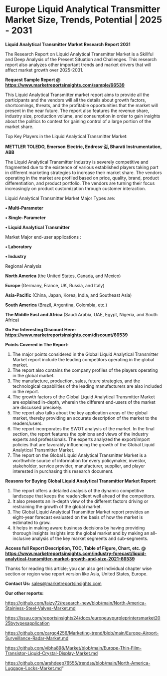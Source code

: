 # Europe Liquid Analytical Transmitter Market Size, Trends, Potential | 2025 - 2031

<strong>Liquid Analytical Transmitter Market Research Report 2031</strong>

The Research Report on Liquid Analytical Transmitter Market is a Skillful and Deep Analysis of the Present Situation and Challenges. This research report also analyzes other important trends and market drivers that will affect market growth over 2025-2031.

<strong>Request Sample Report @ <a href=https://www.marketreportsinsights.com/sample/66539>https://www.marketreportsinsights.com/sample/66539</a></strong>

This Liquid Analytical Transmitter market report aims to provide all the participants and the vendors will all the details about growth factors, shortcomings, threats, and the profitable opportunities that the market will present in the near future. The report also features the revenue share, industry size, production volume, and consumption in order to gain insights about the politics to contest for gaining control of a large portion of the market share.

Top Key Players in the Liquid Analytical Transmitter Market:

<strong>METTLER TOLEDO, Emerson Electric, Endressᶫ걺, Bharati Instrumentation, ABB</strong>

The Liquid Analytical Transmitter Industry is severely competitive and fragmented due to the existence of various established players taking part in different marketing strategies to increase their market share. The vendors operating in the market are profiled based on price, quality, brand, product differentiation, and product portfolio. The vendors are turning their focus increasingly on product customization through customer interaction.

Liquid Analytical Transmitter Market Major Types are:

<strong>• Multi-Parameter

• Single-Parameter

• Liquid Analytical Transmitter</strong>

Market Major end-user applications :

<strong>• Laboratory

• Industry</strong>

Regional Analysis

</u><strong><b>North America</b></strong> (the United States, Canada, and Mexico)

<strong><b>Europe </b></strong>(Germany, France, UK, Russia, and Italy)

<strong><b>Asia-Pacific</b></strong> (China, Japan, Korea, India, and Southeast Asia)

<strong><b>South America</b></strong> (Brazil, Argentina, Colombia, etc.)

<strong><b>The Middle East and Africa</b></strong> (Saudi Arabia, UAE, Egypt, Nigeria, and South Africa)

<strong>Go For Interesting Discount Here: <a href=https://www.marketreportsinsights.com/discount/66539>https://www.marketreportsinsights.com/discount/66539</a></strong>

<strong>Points Covered in The Report:</strong>
<ol>
  <li>The major points considered in the Global Liquid Analytical Transmitter Market report include the leading competitors operating in the global market.</li>
  <li>The report also contains the company profiles of the players operating in the global market.</li>
  <li>The manufacture, production, sales, future strategies, and the technological capabilities of the leading manufacturers are also included in the report.</li>
  <li>The growth factors of the Global Liquid Analytical Transmitter Market are explained in-depth, wherein the different end-users of the market are discussed precisely.</li>
  <li>The report also talks about the key application areas of the global market, thereby providing an accurate description of the market to the readers/users.</li>
  <li>The report incorporates the SWOT analysis of the market. In the final section, the report features the opinions and views of the industry experts and professionals. The experts analyzed the export/import policies that are favorably influencing the growth of the Global Liquid Analytical Transmitter Market.</li>
  <li>The report on the Global Liquid Analytical Transmitter Market is a worthwhile source of information for every policymaker, investor, stakeholder, service provider, manufacturer, supplier, and player interested in purchasing this research document.</li>
</ol>
<strong>Reasons for Buying Global Liquid Analytical Transmitter Market Report:</strong>

<ol>
  <li>The report offers a detailed analysis of the dynamic competitive landscape that keeps the reader/client well ahead of the competitors.</li>
  <li>It also presents an in-depth view of the different factors driving or restraining the growth of the global market.</li>
  <li>The Global Liquid Analytical Transmitter Market report provides an eight-year forecast evaluated on the basis of how the market is estimated to grow.</li>
  <li>It helps in making aware business decisions by having providing thorough insights insights into the global market and by making an all-inclusive analysis of the key market segments and sub-segments.</li>
</ol>
<strong>Access full Report Description, TOC, Table of Figure, Chart, etc. @ <a href=https://www.marketreportsinsights.com/industry-forecast/liquid-analytical-transmitter-market-growth-and-size-2021-66539>https://www.marketreportsinsights.com/industry-forecast/liquid-analytical-transmitter-market-growth-and-size-2021-66539</a></strong>


Thanks for reading this article; you can also get individual chapter wise section or region wise report version like Asia, United States, Europe.

<strong>Contact Us:</strong>
sales@marketreportsinsights.com

<strong>Our other reports:</strong>

<a href=https://github.com/faizy72/research-new/blob/main/North-America-Stainless-Steel-Valves-Market.md>https://github.com/faizy72/research-new/blob/main/North-America-Stainless-Steel-Valves-Market.md</a>

<a href=https://issuu.com/reportsinsights24/docs/europeuvpurpleprintersmarket2025bytypesapplication>https://issuu.com/reportsinsights24/docs/europeuvpurpleprintersmarket2025bytypesapplication</a>

<a href=https://github.com/cargo4256/Marketing-trend/blob/main/Europe-Airport-Surveillance-Radar-Market.md>https://github.com/cargo4256/Marketing-trend/blob/main/Europe-Airport-Surveillance-Radar-Market.md</a>

<a href=https://github.com/vibha898/Market/blob/main/Europe-Thin-Film-Transistor-Liquid-Crystal-Display-Market.md>https://github.com/vibha898/Market/blob/main/Europe-Thin-Film-Transistor-Liquid-Crystal-Display-Market.md</a>

<a href=https://github.com/arshdeep76555/trendss/blob/main/North-America-Luggage-Locks-Market.md>https://github.com/arshdeep76555/trendss/blob/main/North-America-Luggage-Locks-Market.md</a>"
